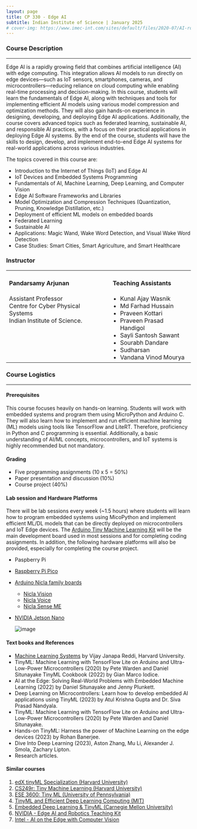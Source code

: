 ```yaml
---
layout: page
title: CP 330 - Edge AI
subtitle: Indian Institute of Science | January 2025 
# cover-img: https://www.imec-int.com/sites/default/files/2020-07/AI-roadmap--the-future-of-edge-AI.jpg
---
```


### Course Description  
---  
Edge AI is a rapidly growing field that combines artificial intelligence (AI) with edge computing. This integration allows AI models to run directly on edge devices—such as IoT sensors, smartphones, cameras, and microcontrollers—reducing reliance on cloud computing while enabling real-time processing and decision-making. In this course, students will learn the fundamentals of Edge AI, along with techniques and tools for implementing efficient AI models using various model compression and optimization methods. They will also gain hands-on experience in designing, developing, and deploying Edge AI applications. Additionally, the course covers advanced topics such as federated learning, sustainable AI, and responsible AI practices, with a focus on their practical applications in deploying Edge AI systems. By the end of the course, students will have the skills to design, develop, and implement end-to-end Edge AI systems for real-world applications across various industries.

The topics covered in this course are:
* Introduction to the Internet of Things (IoT) and Edge AI
* IoT Devices and Embedded Systems Programming
* Fundamentals of AI, Machine Learning, Deep Learning, and Computer Vision
* Edge AI Software Frameworks and Libraries
* Model Optimization and Compression Techniques (Quantization, Pruning, Knowledge Distillation, etc.)
* Deployment of efficient ML models on embedded boards
* Federated Learning
* Sustainable AI
* Applications: Magic Wand, Wake Word Detection, and Visual Wake Word Detection
* Case Studies: Smart Cities, Smart Agriculture, and Smart Healthcare


### Instructor


<table cellspacing="0" cellpadding="0" style="border-collapse: collapse; text-align: left; vertical-align: top; border: none;">
  <tr>
    <td style="padding-right: 20px; vertical-align: top; border: none;">
      <h4>Pandarsamy Arjunan</h4>
      Assistant Professor<br>
      Centre for Cyber Physical Systems<br>
      Indian Institute of Science.
    </td>
    <td style="vertical-align: top; border: none;">
      <h4>Teaching Assistants</h4>
      <ul style="margin: 0; padding-left: 20px;">
        <li>Kunal Ajay Wasnik</li>
        <li>Md Farhad Hussain</li>
        <li>Praveen Kottari</li>
        <li>Praveen Prasad Handigol</li>
        <li>Sayli Santosh Sawant</li>
        <li>Sourabh Dandare</li>
        <li>Sudharsan</li>
        <li>Vandana Vinod Mourya</li>        
      </ul>
    </td>
  </tr>
</table>


### Course Logistics
---

#### Prerequisites

This course focuses heavily on hands-on learning. Students will work with embedded systems and program them using MicroPython and Arduino C. They will also learn how to implement and run efficient machine learning (ML) models using tools like TensorFlow and LiteRT. Therefore, proficiency in Python and C programming is essential. Additionally, a basic understanding of AI/ML concepts, microcontrollers, and IoT systems is highly recommended but not mandatory.

#### Grading
- Five programming assignments (10 x 5 = 50%)
- Paper presentation and discussion (10%)
- Course project (40%)

#### Lab session and Hardware Platforms

There will be lab sessions every week (~1.5 hours) where students will learn how to program embedded systems using MicoPython and implement efficient ML/DL models that can be directly deployed on microcontrollers and IoT Edge devices. The [Arduino Tiny Machine Learning Kit](https://store.arduino.cc/products/arduino-tiny-machine-learning-kit) will be the main development board used in most sessions and for completing coding assignments. In addition, the following hardware platforms will also be provided, especially for completing the course project.
 - Paspberry Pi
 - [Raspberry Pi Pico](https://www.raspberrypi.com/products/raspberry-pi-pico/)
 - [Arduino Nicla family boards](https://www.arduino.cc/pro/hardware-nicla-family/)
   - [Nicla Vision](https://www.arduino.cc/pro/hardware-product-nicla-vision/)
   - [Nicla Voice](https://www.arduino.cc/pro/hardware-nicla-voice/)
   - [Nicla Sense ME](https://www.arduino.cc/pro/hardware-nicla-sense-me/)
 - [NVIDIA Jetson Nano](https://developer.nvidia.com/embedded/jetson-nano)
   
   ![image](https://github.com/user-attachments/assets/fc34e886-6c18-4e59-8c18-7c1e5fb7ce49)
  

#### Text books and References
 - [Machine Learning Systems](https://mlsysbook.ai/) by Vijay Janapa Reddi, Harvard University.
 - TinyML: Machine Learning with TensorFlow Lite on Arduino and Ultra-Low-Power Microcontrollers (2020) by Pete Warden and Daniel Situnayake TinyML Cookbook (2022) by Gian Marco Iodice.
 - AI at the Edge: Solving Real-World Problems with Embedded Machine Learning (2022) by Daniel Situnayake and Jenny Plunkett.
 - Deep Learning on Microcontrollers: Learn how to develop embedded AI applications using TinyML (2023) by Atul Krishna Gupta and Dr. Siva Prasad Nandyala.
 - TinyML: Machine Learning with TensorFlow Lite on Arduino and Ultra-Low-Power Microcontrollers (2020) by Pete Warden and Daniel Situnayake.
 - Hands-on TinyML: Harness the power of Machine Learning on the edge devices (2023) by Rohan Banerjee.
 - Dive Into Deep Learning (2023), Aston Zhang, Mu Li, Alexander J. Smola, Zachary Lipton.
 - Research articles.


#### Similar courses 
1. [edX tinyML Specialization (Harvard University)](https://www.edx.org/certificates/professional-certificate/harvardx-tiny-machine-learning)
2. [CS249r: Tiny Machine Learning (Harvard University)](https://sites.google.com/g.harvard.edu/tinyml/)
3. [ESE 3600: Tiny ML (University of Pennsylvania)](https://tinyml.seas.upenn.edu/)
4. [TinyML and Efficient Deep Learning Computing (MIT)](https://hanlab.mit.edu/courses/2024-fall-65940)
5. [Embedded Deep Learning & TinyML (Carnegie Mellon University)](https://z4ziad.github.io/mbed_dl_bak/mbed_dl/)
6. [NVIDIA - Edge AI and Robotics Teaching Kit](https://developer.nvidia.com/edge-ai-robotics-teaching-kit-syllabus)
7. [Intel - AI on the Edge with Computer Vision](https://www.intel.com/content/www/us/en/developer/topic-technology/artificial-intelligence/training/course-ai-on-the-edge-computer-vision.html)


